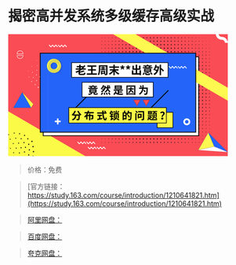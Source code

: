 # 揭密高并发系统多级缓存高级实战

![img](../../../assets/study163/free/9b41e74a6cc242f480f6224b370621c0.jpg)

> 价格：免费

> [官方链接：https://study.163.com/course/introduction/1210641821.htm](https://study.163.com/course/introduction/1210641821.htm)

> [阿里网盘：]()

> [百度网盘：]()

> [夸克网盘：]()
